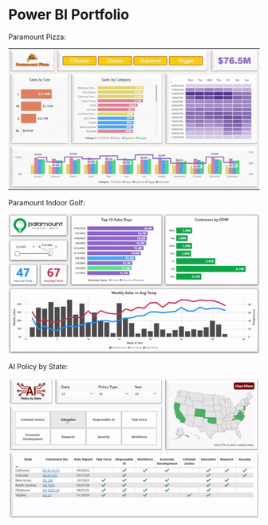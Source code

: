 # Power BI Portfolio

Paramount Pizza:

<a href="https://app.powerbi.com/view?r=eyJrIjoiOWJlZDk3MTgtM2RkMS00NmQyLWExMzEtZTcyMzI0ZDNkMTdlIiwidCI6IjE0ZGYzNDBjLWRkOTMtNGQ2ZS05NzMwLTcwNDE5NDkxZGE4MCIsImMiOjZ9" target="_blank">
    <img src="https://github.com/AdamBlakeDev/Power-BI-Portfolio/blob/378a9510921988c637cb3366048c69b9c4a81e22/Paramount%20Pizza%20Sales%20Dashboard.gif" alt="Paramount Pizza Sales Dashboard">
</a>

Paramount Indoor Golf:

<a href="https://app.powerbi.com/view?r=eyJrIjoiMjU4ODVmNDYtYjljNS00Mjg2LWE2MzItOTVkMmEyN2FiOGM4IiwidCI6IjE0ZGYzNDBjLWRkOTMtNGQ2ZS05NzMwLTcwNDE5NDkxZGE4MCIsImMiOjZ9" target="_blank">
    <img src="https://github.com/AdamBlakeDev/Power-BI-Portfolio/blob/ac41390f74954bc8ba3257c3516fbb2cd2e52461/Paramount%20Indoor%20Golf%20Dashboard.gif" alt="Paramount Indoor Golf">
</a>

AI Policy by State:

<a href="https://app.powerbi.com/view?r=eyJrIjoiYWJlMGRjZjMtNGVjYy00NmJhLTliOWUtNGY0MzM2OGM5MTFiIiwidCI6IjE0ZGYzNDBjLWRkOTMtNGQ2ZS05NzMwLTcwNDE5NDkxZGE4MCIsImMiOjZ9" target="_blank">
    <img src="https://github.com/AdamBlakeDev/Power-BI-Portfolio/blob/4ce23dcd58cb3b744911318ac3683159487e5bbe/AI%20Policy%20by%20State%20Dashboard.gif" alt="AI Policy by State">
</a>

